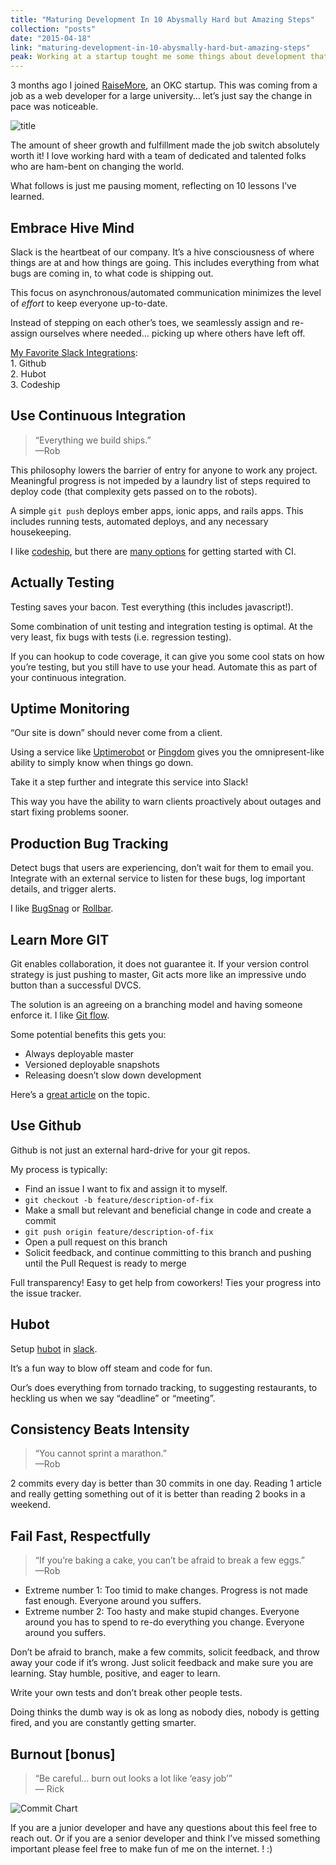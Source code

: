 ```yaml
---
title: "Maturing Development In 10 Abysmally Hard but Amazing Steps"
collection: "posts"
date: "2015-04-18"
link: "maturing-development-in-10-abysmally-hard-but-amazing-steps"
peak: Working at a startup tought me some things about development that have changed everything for me.
---
```

3 months ago I joined [RaiseMore](http://raisemore.com), an OKC startup. This was coming from a job as a web developer for a large university… let’s just say the change in pace was noticeable.

![title](../posts/2015-04-18-maturing-development-in-10-hard-steps/wpid-ryanlabouve__Ryan_LaBouve_.jpg)

The amount of sheer growth and fulfillment made the job switch absolutely worth it! I love working hard with a team of dedicated and talented folks who are ham-bent on changing the world.

What follows is just me pausing moment, reflecting on 10 lessons I’ve learned.

## Embrace Hive Mind

Slack is the heartbeat of our company. It’s a hive consciousness of where things are at and how things are going. This includes everything from what bugs are coming in, to what code is shipping out.

This focus on asynchronous/automated communication minimizes the level of _effort_ to keep everyone up-to-date.

Instead of stepping on each other’s toes, we seamlessly assign and re-assign ourselves where needed… picking up where others have left off.

[My Favorite Slack Integrations](https://slack.com/integrations):  
1\. Github  
2\. Hubot  
3\. Codeship

## Use Continuous Integration

> “Everything we build ships.”  
> —Rob

This philosophy lowers the barrier of entry for anyone to work any project. Meaningful progress is not impeded by a laundry list of steps required to deploy code (that complexity gets passed on to the robots).

A simple `git push` deploys ember apps, ionic apps, and rails apps. This includes running tests, automated deploys, and any necessary housekeeping.

I like [codeship](http://codeship.com), but there are [many options](http://www.yegor256.com/2014/10/05/ten-hosted-continuous-integration-services.html) for getting started with CI.

## Actually Testing

Testing saves your bacon. Test everything (this includes javascript!).

Some combination of unit testing and integration testing is optimal. At the very least, fix bugs with tests (i.e. regression testing).

If you can hookup to code coverage, it can give you some cool stats on how you’re testing, but you still have to use your head. Automate this as part of your continuous integration.

## Uptime Monitoring

“Our site is down” should never come from a client.

Using a service like [Uptimerobot](https://uptimerobot.com/) or [Pingdom](https://www.pingdom.com/) gives you the omnipresent-like ability to simply know when things go down.

Take it a step further and integrate this service into Slack!

This way you have the ability to warn clients proactively about outages and start fixing problems sooner.

## Production Bug Tracking

Detect bugs that users are experiencing, don’t wait for them to email you. Integrate with an external service to listen for these bugs, log important details, and trigger alerts.

I like [BugSnag](https://bugsnag.com/) or [Rollbar](https://rollbar.com/).

## Learn More GIT

Git enables collaboration, it does not guarantee it. If your version control strategy is just pushing to master, Git acts more like an impressive undo button than a successful DVCS.

The solution is an agreeing on a branching model and having someone enforce it. I like [Git flow](https://www.atlassian.com/git/tutorials/comparing-workflows/gitflow-workflow).

Some potential benefits this gets you:  
* Always deployable master  
* Versioned deployable snapshots  
* Releasing doesn’t slow down development

Here’s a [great article](http://nvie.com/posts/a-successful-git-branching-model/) on the topic.

## Use Github

Github is not just an external hard-drive for your git repos.

My process is typically:  
* Find an issue I want to fix and assign it to myself.  
* `git checkout -b feature/description-of-fix`  
* Make a small but relevant and beneficial change in code and create a commit  
* `git push origin feature/description-of-fix`  
* Open a pull request on this branch  
* Solicit feedback, and continue committing to this branch and pushing until the Pull Request is ready to merge

Full transparency! Easy to get help from coworkers! Ties your progress into the issue tracker.

## Hubot

Setup [hubot](https://hubot.github.com/) in [slack](https://github.com/slackhq/hubot-slack).

It’s a fun way to blow off steam and code for fun.

Our’s does everything from tornado tracking, to suggesting restaurants, to heckling us when we say “deadline” or “meeting”.

## Consistency Beats Intensity

> “You cannot sprint a marathon.”  
> —Rob

2 commits every day is better than 30 commits in one day. Reading 1 article and really getting something out of it is better than reading 2 books in a weekend.

## Fail Fast, Respectfully

> “If you’re baking a cake, you can’t be afraid to break a few eggs.”  
> —Rob

*   Extreme number 1: Too timid to make changes. Progress is not made fast enough. Everyone around you suffers.
*   Extreme number 2: Too hasty and make stupid changes. Everyone around you has to spend to re-do everything you change. Everyone around you suffers.

Don’t be afraid to branch, make a few commits, solicit feedback, and throw away your code if it’s wrong. Just solicit feedback and make sure you are learning. Stay humble, positive, and eager to learn.

Write your own tests and don’t break other people tests.

Doing thinks the dumb way is ok as long as nobody dies, nobody is getting fired, and you are constantly getting smarter.

## Burnout [bonus]

> “Be careful… burn out looks a lot like ‘easy job’”  
> — Rick

![Commit Chart](../posts/2015-04-18-maturing-development-in-10-hard-steps/wpid-ryanlabouve__Ryan_LaBouve_.jpg)

If you are a junior developer and have any questions about this feel free to reach out. Or if you are a senior developer and think I’ve missed something important please feel free to make fun of me on the internet. ! :)
